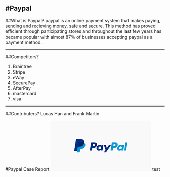 #Paypal
---

##What is Paypal?
paypal is an online payment system that makes paying, sending and recieving money, safe and secure. This method has proved efficient through participating stores and throughout the last few years has became popular with almost 87% of businesses accepting paypal as a payment method.

---
##Competitors?

1. Braintree
2. Stripe
3. eWay
4. SecurePay
5. AfterPay
6. mastercard 
7. visa

---
##Contributers?
Lucas Han and Frank Martin

#Paypal Case Report
![](pp.png)
test
